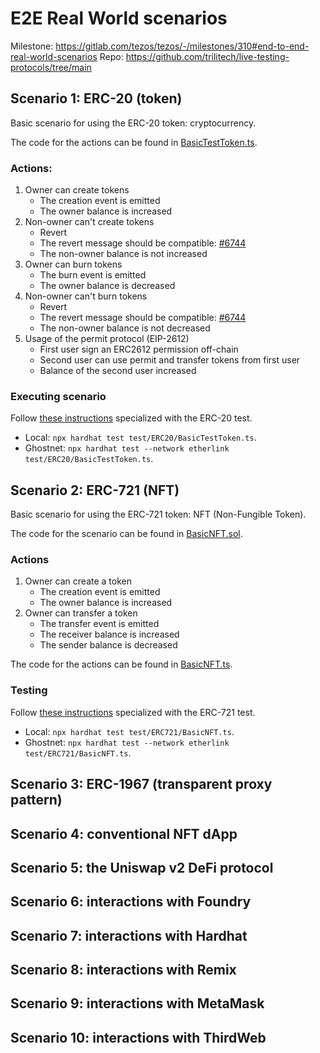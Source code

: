 # E2E Real World scenarios

Milestone: https://gitlab.com/tezos/tezos/-/milestones/310#end-to-end-real-world-scenarios
Repo: https://github.com/trilitech/live-testing-protocols/tree/main

## Scenario 1: ERC-20 (token)

Basic scenario for using the ERC-20 token: cryptocurrency.

The code for the actions can be found in [BasicTestToken.ts](https://github.com/trilitech/live-testing-protocols/blob/main/test/ERC20/BasicTestToken.ts).

### Actions:

 1. Owner can create tokens
    * The creation event is emitted
    * The owner balance is increased
 2. Non-owner can't create tokens
    * Revert
    * The revert message should be compatible: [#6744](https://gitlab.com/tezos/tezos/-/issues/6744)
    * The non-owner balance is not increased
 3. Owner can burn tokens
    * The burn event is emitted
    * The owner balance is decreased
 4. Non-owner can't burn tokens
    * Revert
    * The revert message should be compatible: [#6744](https://gitlab.com/tezos/tezos/-/issues/6744)
    * The non-owner balance is not decreased
 5. Usage of the permit protocol (EIP-2612)
    * First user sign an ERC2612 permission off-chain
    * Second user can use permit and transfer tokens from first user
    * Balance of the second user increased

### Executing scenario

Follow [these instructions](https://github.com/trilitech/live-testing-protocols/tree/main#tests) specialized with the ERC-20 test.
* Local: `npx hardhat test test/ERC20/BasicTestToken.ts`.
* Ghostnet: `npx hardhat test --network etherlink test/ERC20/BasicTestToken.ts`.

## Scenario 2: ERC-721 (NFT)

Basic scenario for using the ERC-721 token: NFT (Non-Fungible Token).

The code for the scenario can be found in [BasicNFT.sol](https://github.com/trilitech/live-testing-protocols/blob/main/contracts/ERC721/BasicNFT.sol).

### Actions

1. Owner can create a token
    * The creation event is emitted
    * The owner balance is increased
2. Owner can transfer a token
    * The transfer event is emitted
    * The receiver balance is increased
    * The sender balance is decreased

The code for the actions can be found in [BasicNFT.ts](https://github.com/trilitech/live-testing-protocols/blob/main/test/ERC721/BasicNFT.ts).

### Testing

Follow [these instructions](https://github.com/trilitech/live-testing-protocols/tree/main#tests) specialized with the ERC-721 test.

* Local: `npx hardhat test test/ERC721/BasicNFT.ts`.
* Ghostnet: `npx hardhat test --network etherlink test/ERC721/BasicNFT.ts`.

## Scenario 3: ERC-1967 (transparent proxy pattern)

## Scenario 4: conventional NFT dApp

## Scenario 5: the Uniswap v2 DeFi protocol

## Scenario 6: interactions with Foundry

## Scenario 7: interactions with Hardhat

## Scenario 8: interactions with Remix

## Scenario 9: interactions with MetaMask

## Scenario 10: interactions with ThirdWeb

